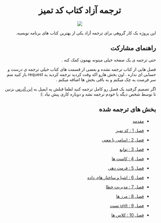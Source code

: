
<h1 align="center" dir="rtl"> ترجمه آزاد کتاب کد تمیز</h1>
<div dir="rtl">
<p align="center">
  <img src="assets/image/CleanCodeRepo.jpg"/>
</p>

این پروژه یک کار گروهی برای ترجمه آزاد یکی از بهترین کتاب های برنامه نویسیه.

## راهنمای مشارکت
حتی ترجمه ی یک صفحه خیلی میتونه بهمون کمک کنه .

فصل هایی از کتاب ترجمه نشده و بعضی از قسمت های کتاب خیلی ترجمه ی درست و حسابی ای نداره . اون بخش هارو اکه وقت کردید ترجمه کردید یه request باز کنید منم سر فرصت یه چک میکنم و به باقی بخش ها اضافه میکنم .

اگر تصمیم گرفتید یک فصل رو کامل ترجمه کنید لطفا قبلش یه ایمیل به <a href="mailto: tty.mohseni@gmail.com">این آدرس</a>  بزنین تا توسط شخص دیگه یا خودم ترجمه نشه و دوباره کاری پیش نیاد :)
 
## بخش های ترجمه شده

* [مقدمه](Book/0_introduction/introduction.md)

* [فصل 1 : کد تمیز](Book/1_Clean_Code/clean-code.md)

* [فصل 2 : اسامی با معنی](Book/2_meaningful-names/meaningful-names.md)

* [فصل 3 : توابع](Book/3_Functions/3_Functions.md)

* [فصل 4 : کامنت ها](Book/4_Comments/4_Comments.md)

* [فصل 5 : فرمت دهی](Book/5_Formatting/5_Formatting.md)

* [فصل 6 : اشیا و ساختار های داده](Book/6_Objects-And-Data-Structures/Objects-And-Data-Structures.md)

* [فصل 7 : مدیریت خطا](Book/7_Error-Handling/Error-Handling.md)

* [فصل 8 : مرز ها](Book/8_Boundaries/8_Boundaries.md)

* [فصل 9 : unit تست](Book/9_Unit_Tests/9_Unit_Tests.md)

* [فصل 10 : کلاس ها](Book/10_Classes/Classes.md)